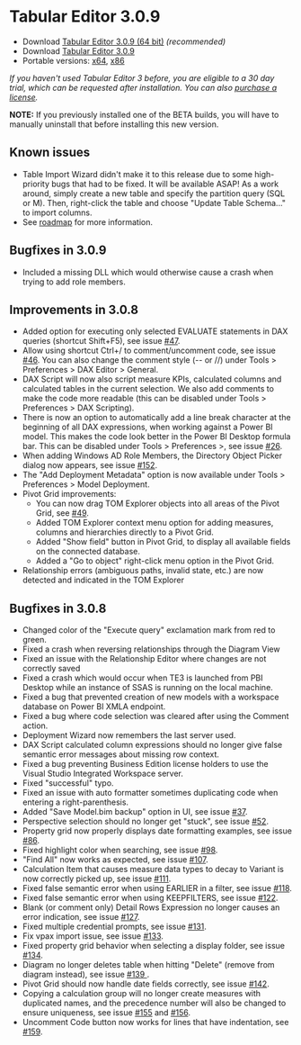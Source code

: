 # Tabular Editor 3.0.9

- Download [Tabular Editor 3.0.9 (64 bit)](https://cdn.tabulareditor.com/files/TabularEditor.3.0.9.x64.msi) _(recommended)_
- Download [Tabular Editor 3.0.9](https://cdn.tabulareditor.com/files/TabularEditor.3.0.9.x86.msi)
- Portable versions: [x64](https://cdn.tabulareditor.com/files/TabularEditor.3.0.9.x64.zip), [x86](https://cdn.tabulareditor.com/files/TabularEditor.3.0.9.x86.zip)

_If you haven't used Tabular Editor 3 before, you are eligible to a 30 day trial, which can be requested after installation. You can also [purchase a license](https://tabulareditor.com/#licensing)._

**NOTE:** If you previously installed one of the BETA builds, you will have to manually uninstall that before installing this new version.

## Known issues

- Table Import Wizard didn't make it to this release due to some high-priority bugs that had to be fixed. It will be available ASAP! As a work around, simply create a new table and specify the partition query (SQL or M). Then, right-click the table and choose "Update Table Schema..." to import columns.
- See [roadmap](https://github.com/TabularEditor/TabularEditor3/issues/12) for more information.

## Bugfixes in 3.0.9

- Included a missing DLL which would otherwise cause a crash when trying to add role members.

## Improvements in 3.0.8

- Added option for executing only selected EVALUATE statements in DAX queries (shortcut Shift+F5), see issue [#47](https://github.com/TabularEditor/TabularEditor3/issues/47).
- Allow using shortcut Ctrl+/ to comment/uncomment code, see issue [#46](https://github.com/TabularEditor/TabularEditor3/issues/46). You can also change the comment style (-- or //) under Tools > Preferences > DAX Editor > General.
- DAX Script will now also script measure KPIs, calculated columns and calculated tables in the current selection. We also add comments to make the code more readable (this can be disabled under Tools > Preferences > DAX Scripting).
- There is now an option to automatically add a line break character at the beginning of all DAX expressions, when working against a Power BI model. This makes the code look better in the Power BI Desktop formula bar. This can be disabled under Tools > Preferences >, see issue [#26](https://github.com/TabularEditor/TabularEditor3/issues/26).
- When adding Windows AD Role Members, the Directory Object Picker dialog now appears, see issue [#152](https://github.com/TabularEditor/TabularEditor3/issues/152).
- The "Add Deployment Metadata" option is now available under Tools > Preferences > Model Deployment.
- Pivot Grid improvements:
  - You can now drag TOM Explorer objects into all areas of the Pivot Grid, see [#49](https://github.com/TabularEditor/TabularEditor3/issues/49).
  - Added TOM Explorer context menu option for adding measures, columns and hierarchies directly to a Pivot Grid.
  - Added "Show field" button in Pivot Grid, to display all available fields on the connected database.
  - Added a "Go to object" right-click menu option in the Pivot Grid.
- Relationship errors (ambiguous paths, invalid state, etc.) are now detected and indicated in the TOM Explorer

## Bugfixes in 3.0.8

- Changed color of the "Execute query" exclamation mark from red to green.
- Fixed a crash when reversing relationships through the Diagram View
- Fixed an issue with the Relationship Editor where changes are not correctly saved
- Fixed a crash which would occur when TE3 is launched from PBI Desktop while an instance of SSAS is running on the local machine.
- Fixed a bug that prevented creation of new models with a workspace database on Power BI XMLA endpoint.
- Fixed a bug where code selection was cleared after using the Comment action.
- Deployment Wizard now remembers the last server used.
- DAX Script calculated column expressions should no longer give false semantic error messages about missing row context.
- Fixed a bug preventing Business Edition license holders to use the Visual Studio Integrated Workspace server.
- Fixed "successful" typo.
- Fixed an issue with auto formatter sometimes duplicating code when entering a right-parenthesis.
- Added "Save Model.bim backup" option in UI, see issue [#37](https://github.com/TabularEditor/TabularEditor3/issues/37).
- Perspective selection should no longer get "stuck", see issue [#52](https://github.com/TabularEditor/TabularEditor3/issues/52).
- Property grid now properly displays date formatting examples, see issue [#86](https://github.com/TabularEditor/TabularEditor3/issues/86).
- Fixed highlight color when searching, see issue [#98](https://github.com/TabularEditor/TabularEditor3/issues/98).
- "Find All" now works as expected, see issue [#107](https://github.com/TabularEditor/TabularEditor3/issues/107).
- Calculation Item that causes measure data types to decay to Variant is now correctly picked up, see issue [#111](https://github.com/TabularEditor/TabularEditor3/issues/111).
- Fixed false semantic error when using EARLIER in a filter, see issue [#118](https://github.com/TabularEditor/TabularEditor3/issues/118).
- Fixed false semantic error when using KEEPFILTERS, see issue [#122](https://github.com/TabularEditor/TabularEditor3/issues/122).
- Blank (or comment only) Detail Rows Expression no longer causes an error indication, see issue [#127](https://github.com/TabularEditor/TabularEditor3/issues/127).
- Fixed multiple credential prompts, see issue [#131](https://github.com/TabularEditor/TabularEditor3/issues/131).
- Fix vpax import issue, see issue [#133](https://github.com/TabularEditor/TabularEditor3/issues/133).
- Fixed property grid behavior when selecting a display folder, see issue [#134](https://github.com/TabularEditor/TabularEditor3/issues/134).
- Diagram no longer deletes table when hitting "Delete" (remove from diagram instead), see issue [#139 ](https://github.com/TabularEditor/TabularEditor3/issues/139).
- Pivot Grid should now handle date fields correctly, see issue [#142](https://github.com/TabularEditor/TabularEditor3/issues/142).
- Copying a calculation group will no longer create measures with duplicated names, and the precedence number will also be changed to ensure uniqueness, see issue [#155](https://github.com/TabularEditor/TabularEditor3/issues/155) and [#156](https://github.com/TabularEditor/TabularEditor3/issues/156).
- Uncomment Code button now works for lines that have indentation, see [#159](https://github.com/TabularEditor/TabularEditor3/issues/159).
